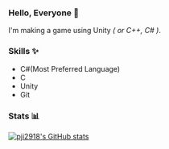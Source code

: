 ### Hello, Everyone 👋
I'm making a game using Unity *( or C++, C# )*.

### Skills ✨
* C#(Most Preferred Language)
* C
* Unity
* Git

### Stats 📊
[![pji2918's GitHub stats](https://github-readme-stats.vercel.app/api?username=pji2918&count_private=true&show_icons=true)](https://github.com/anuraghazra/github-readme-stats)
